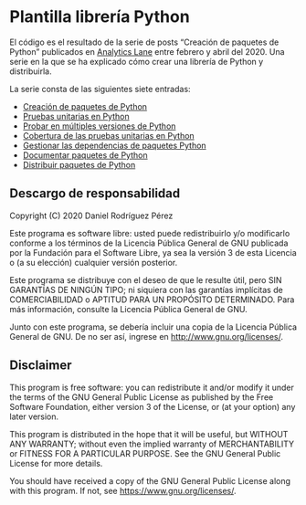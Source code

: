 # Plantilla librería Python

El código es el resultado de la serie de posts “Creación de paquetes de
Python” publicados en [Analytics Lane](https://www.analyticslane.com/) entre
febrero y abril del 2020. Una serie en la que se ha explicado cómo crear una
librería de Python y distribuirla.

La serie consta de las siguientes siete entradas:

* [Creación de paquetes de Python](https://www.analyticslane.com/2020/02/21/creacion-de-paquetes-de-python/)
* [Pruebas unitarias en Python](https://www.analyticslane.com/2020/02/28/pruebas-unitarias-en-python-creacion-de-paquetes-de-python-2a-parte/)
* [Probar en múltiples versiones de Python](https://www.analyticslane.com/2020/03/06/probar-en-multiples-versiones-de-python-creacion-de-paquetes-de-python-3a-parte/)
* [Cobertura de las pruebas unitarias en Python](https://www.analyticslane.com/2020/03/13/cobertura-de-las-pruebas-unitarias-en-python-creacion-de-paquetes-de-python-4a-parte/)
* [Gestionar las dependencias de paquetes Python](https://www.analyticslane.com/2020/03/20/gestionar-las-dependencias-de-paquetes-python-creacion-de-paquetes-de-python-5a-parte/)
* [Documentar paquetes de Python](https://www.analyticslane.com/2020/03/27/documentar-paquetes-de-python-creacion-de-paquetes-de-python-6a-parte/)
* [Distribuir paquetes de Python](https://www.analyticslane.com/2020/04/03/distribucion-de-paquetes-de-python-creacion-de-paquetes-de-python-7a-y-ultima-parte/)

## Descargo de responsabilidad
Copyright (C) 2020 Daniel Rodríguez Pérez

Este programa es software libre: usted puede redistribuirlo y/o modificarlo
conforme a los términos de la Licencia Pública General de GNU publicada por
la Fundación para el Software Libre, ya sea la versión 3 de esta Licencia o
(a su elección) cualquier versión posterior.

Este programa se distribuye con el deseo de que le resulte útil, pero SIN
GARANTÍAS DE NINGÚN TIPO; ni siquiera con las garantías implícitas de
COMERCIABILIDAD o APTITUD PARA UN PROPÓSITO DETERMINADO. Para más información,
consulte la Licencia Pública General de GNU.

Junto con este programa, se debería incluir una copia de la Licencia Pública
General de GNU. De no ser así, ingrese en <http://www.gnu.org/licenses/>.

## Disclaimer
This program is free software: you can redistribute it and/or modify
it under the terms of the GNU General Public License as published by
the Free Software Foundation, either version 3 of the License, or
(at your option) any later version.

This program is distributed in the hope that it will be useful,
but WITHOUT ANY WARRANTY; without even the implied warranty of
MERCHANTABILITY or FITNESS FOR A PARTICULAR PURPOSE.  See the
GNU General Public License for more details.

You should have received a copy of the GNU General Public License
along with this program.  If not, see <https://www.gnu.org/licenses/>.